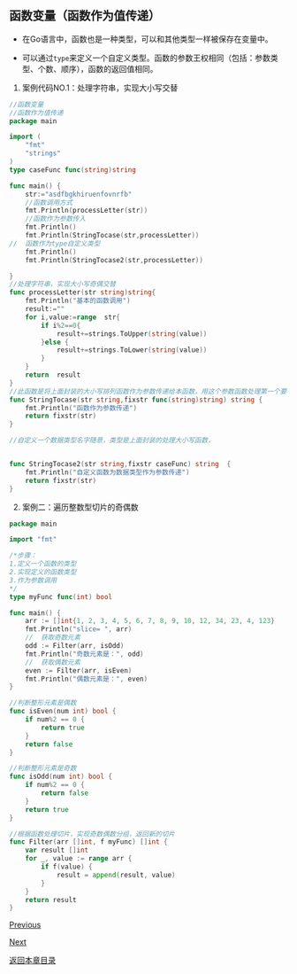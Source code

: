 ## 函数变量（函数作为值传递）

+ 在Go语言中，函数也是一种类型，可以和其他类型一样被保存在变量中。

+ 可以通过`type`来定义一个自定义类型。函数的参数王权相同（包括：参数类型、个数、顺序），函数的返回值相同。

1. 案例代码NO.1：处理字符串，实现大小写交替

```go 
//函数变量
//函数作为值传递
package main

import (
	"fmt"
	"strings"
)
type caseFunc func(string)string

func main() {
	str:="asdfbgkhiruenfovnrfb"
	//函数调用方式
	fmt.Println(processLetter(str))
	//函数作为参数传入
	fmt.Println()
	fmt.Println(StringTocase(str,processLetter))
//	函数作为type自定义类型
	fmt.Println()
	fmt.Println(StringTocase2(str,processLetter))

}
//处理字符串，实现大小写奇偶交替
func processLetter(str string)string{
	fmt.Println("基本的函数调用")
	result:=""
	for i,value:=range  str{
		if i%2==0{
			result+=strings.ToUpper(string(value))
		}else {
			result+=strings.ToLower(string(value))
		}
	}
	return  result
}
//此函数是将上面封装的大小写排列函数作为参数传递给本函数，用这个参数函数处理第一个要被处理的参数
func StringTocase(str string,fixstr func(string)string) string {
	fmt.Println("函数作为参数传递")
	return fixstr(str)
}

//自定义一个数据类型名字随意，类型是上面封装的处理大小写函数，


func StringTocase2(str string,fixstr caseFunc) string  {
	fmt.Println("自定义函数为数据类型作为参数传递")
	return fixstr(str)
}
```

2. 案例二：遍历整数型切片的奇偶数

```go
package main

import "fmt"

/*步骤：
1.定义一个函数的类型
2.实现定义的函数类型
3.作为参数调用
*/
type myFunc func(int) bool

func main() {
	arr := []int{1, 2, 3, 4, 5, 6, 7, 8, 9, 10, 12, 34, 23, 4, 123}
	fmt.Println("slice= ", arr)
	//	获取奇数元素
	odd := Filter(arr, isOdd)
	fmt.Println("奇数元素是：", odd)
	//	获取偶数元素
	even := Filter(arr, isEven)
	fmt.Println("偶数元素是：", even)
}

//判断整形元素是偶数
func isEven(num int) bool {
	if num%2 == 0 {
		return true
	}
	return false
}

//判断整形元素是奇数
func isOdd(num int) bool {
	if num%2 == 0 {
		return false
	}
	return true
}

//根据函数处理切片，实现奇数偶数分组，返回新的切片
func Filter(arr []int, f myFunc) []int {
	var result []int
	for _, value := range arr {
		if f(value) {
			result = append(result, value)
		}
	}
	return result
}

```
[Previous](golang-functionDeclaration-variable-scope.md)

[Next](golang-anonymousfunction&back-to-the-calling.md)

[返回本章目录](golang-intermediate-knowledge.md)